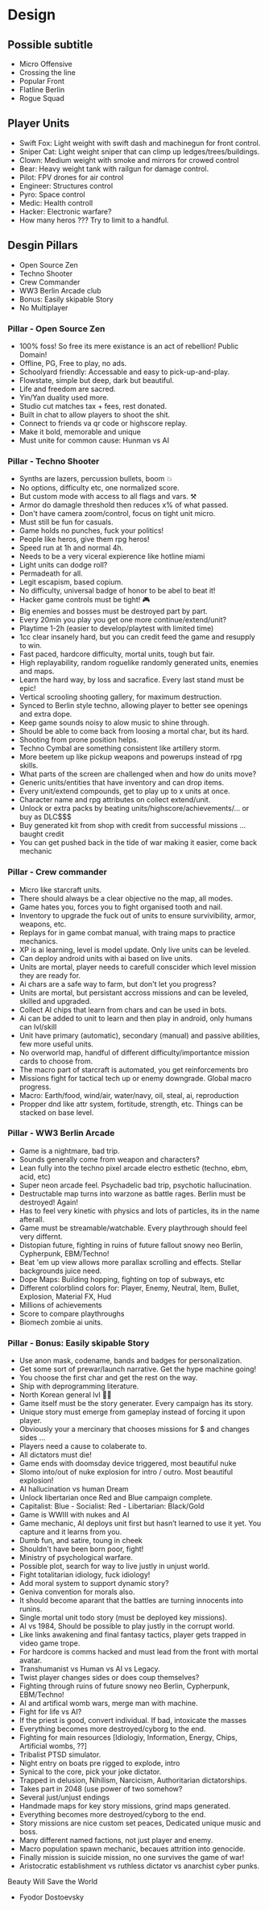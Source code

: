 # Design

## Possible subtitle

 * Micro Offensive
 * Crossing the line
 * Popular Front
 * Flatline Berlin
 * Rogue Squad

## Player Units

 * Swift Fox: Light weight with swift dash and machinegun for front control.
 * Sniper Cat: Light weight sniper that can climp up ledges/trees/buildings.
 * Clown: Medium weight with smoke and mirrors for crowed control
 * Bear: Heavy weight tank with railgun for damage control.
 * Pilot: FPV drones for air control
 * Engineer: Structures control
 * Pyro: Space control
 * Medic: Health controll
 * Hacker: Electronic warfare?
 * How many heros ??? Try to limit to a handful.

## Desgin Pillars

 * Open Source Zen
 * Techno Shooter
 * Crew Commander
 * WW3 Berlin Arcade club
 * Bonus: Easily skipable Story
 * No Multiplayer

### Pillar - Open Source Zen

 * 100% foss! So free its mere existance is an act of rebellion! Public Domain!
 * Offline, PG, Free to play, no ads.
 * Schoolyard friendly: Accessable and easy to pick-up-and-play.
 * Flowstate, simple but deep, dark but beautiful.
 * Life and freedom are sacred.
 * Yin/Yan duality used more.
 * Studio cut matches tax + fees, rest donated.
 * Built in chat to allow players to shoot the shit.
 * Connect to friends va qr code or highscore replay. 
 * Make it bold, memorable and unique
 * Must unite for common cause: Hunman vs AI

### Pillar - Techno Shooter

 * Synths are lazers, percussion bullets, boom 💥
 * No options, difficulty etc, one normalized score.
 * But custom mode with access to all flags and vars. ⚒️
 * Armor do damagle threshold then reduces x% of what passed.
 * Don't have camera zoom/control, focus on tight unit micro.
 * Must still be fun for casuals.
 * Game holds no punches, fuck your politics!
 * People like heros, give them rpg heros!
 * Speed run at 1h and normal 4h.
 * Needs to be a very viceral expierence like hotline miami
 * Light units can dodge roll?
 * Permadeath for all.
 * Legit escapism, based copium.
 * No difficulty, universal badge of honor to be abel to beat it!
 * Hacker game controls must be tight! 🎮
 * Big enemies and bosses must be destroyed part by part.
 * Every 20min you play you get one more continue/extend/unit?
 * Playtime 1-2h (easier to develop/playtest with limited time)
 * 1cc clear insanely hard, but you can credit feed the game and resupply to win.
 * Fast paced, hardcore difficulty, mortal units, tough but fair.
 * High replayability, random roguelike randomly generated units, enemies and maps.
 * Learn the hard way, by loss and sacrafice. Every last stand must be epic!
 * Vertical scrooling shooting gallery, for maximum destruction.
 * Synced to Berlin style techno, allowing player to better see openings and extra dope.
 * Keep game sounds noisy to alow music to shine through.
 * Should be able to come back from loosing a mortal char, but its hard.
 * Shooting from prone position helps.
 * Techno Cymbal are something consistent like artillery storm.
 * More beetem up like pickup weapons and powerups instead of rpg skills.
 * What parts of the screen are challenged when and how do units move?
 * Generic units/entities that have inventory and can drop items.
 * Every unit/extend compounds, get to play up to x units at once.
 * Character name and rpg attributes on collect extend/unit.
 * Unlock or extra packs by beating units/highscore/achievements/... or buy as DLC$$$
 * Buy generated kit from shop with credit from successful missions ... baught credit
 * You can get pushed back in the tide of war making it easier, come back mechanic

### Pillar - Crew commander  
 
 * Micro like starcraft units.
 * There should always be a clear objective no the map, all modes.
 * Game hates you, forces you to fight organised tooth and nail.
 * Inventory to upgrade the fuck out of units to ensure survivibility, armor, weapons, etc.
 * Replays for in game combat manual, with traing maps to practice mechanics.
 * XP is ai learning, level is model update. Only live units can be leveled.
 * Can deploy android units with ai based on live units.
 * Units are mortal, player needs to carefull conscider which level mission they are ready for.
 * Ai chars are a safe way to farm, but don't let you progress?
 * Units are mortal, but persistant accross missions and can be leveled, skilled and upgraded.
 * Collect AI chips that learn from chars and can be used in bots.
 * Ai can be added to unit to learn and then play in android, only humans can lvl/skill
 * Unit have primary (automatic), secondary (manual) and passive abilities, few more useful units.
 * No overworld map, handful of different difficulty/importantce mission cards to choose from.
 * The macro part of starcraft is automated, you get reinforcements bro
 * Missions fight for tactical tech up or enemy downgrade. Global macro progress.
 * Macro: Earth/food, wind/air, water/navy, oil, steal, ai, reproduction
 * Propper dnd like attr system, fortitude, strength, etc. Things can be stacked on base level.

### Pillar - WW3 Berlin Arcade

 * Game is a nightmare, bad trip.
 * Sounds generally come from weapon and characters?
 * Lean fully into the techno pixel arcade electro esthetic (techno, ebm, acid, etc)
 * Super neon arcade feel. Psychadelic bad trip, psychotic hallucination.
 * Destructable map turns into warzone as battle rages. Berlin must be destroyed! Again!
 * Has to feel very kinetic with physics and lots of particles, its in the name afterall.
 * Game must be streamable/watchable. Every playthrough should feel very differnt.
 * Distopian future, fighting in ruins of future fallout snowy neo Berlin, Cypherpunk, EBM/Techno!
 * Beat 'em up view allows more parallax scrolling and effects. Stellar backgrounds juice need.
 * Dope Maps: Building hopping, fighting on top of subways, etc
 * Different colorblind colors for: Player, Enemy, Neutral, Item, Bullet, Explosion, Material FX, Hud
 * Millions of achievements
 * Score to compare playthroughs
 * Biomech zombie ai units.

### Pillar - Bonus: Easily skipable Story

 * Use anon mask, codename, bands and badges for personalization.
 * Get some sort of prewar/launch narrative. Get the hype machine going!
 * You choose the first char and get the rest on the way.
 * Ship with deprogramming literature.
 * North Korean general lvl 🏅🥇
 * Game itself must be the story generater. Every campaign has its story.
 * Unique story must emerge from gameplay instead of forcing it upon player.
 * Obviously your a mercinary that chooses missions for $ and changes sides ...
 * Players need a cause to colaberate to.
 * All dictators must die!
 * Game ends with doomsday device triggered, most beautiful nuke
 * Slomo into/out of nuke explosion for intro / outro. Most beautiful explosion!
 * AI hallucination vs human Dream
 * Unlock libertarian once Red and Blue campaign complete.
 * Capitalist: Blue - Socialist: Red - Libertarian: Black/Gold
 * Game is WWIII with nukes and AI
 * Game mechanic, AI deploys unit first but hasn’t learned to use it yet. You capture and it learns from you.
 * Dumb fun, and satire, toung in cheek
 * Shouldn't have been born poor, fight!
 * Ministry of psychological warfare.
 * Possible plot, search for way to live justly in unjust world.
 * Fight totalitarian idiology, fuck idiology!
 * Add moral system to support dynamic story?
 * Geniva convention for morals also.
 * It should become aparant that the battles are turning innocents into runins.
 * Single mortal unit todo story (must be deployed key missions).
 * AI vs 1984, Should be possible to play justly in the corrupt world.
 * Like links awakening and final fantasy tactics, player gets trapped in video game trope.
 * For hardcore is comms hacked and must lead from the front with mortal avatar.
 * Transhumanist vs Human vs AI vs Legacy.
 * Twist player changes sides or does coup themselves?
 * Fighting through ruins of future snowy neo Berlin, Cypherpunk, EBM/Techno!
 * AI and artifical womb wars, merge man with machine.
 * Fight for life vs AI?
 * If the priest is good, convert individual. If bad, intoxicate the masses
 * Everything becomes more destroyed/cyborg to the end.
 * Fighting for main resources [Idiologiy, Information, Energy, Chips, Artificial wombs, ??]
 * Tribalist PTSD simulator.
 * Night entry on boats pre rigged to explode, intro
 * Synical to the core, pick your joke dictator.
 * Trapped in delusion, Nihilism, Narcicism, Authoritarian dictatorships.
 * Takes part in 2048 (use power of two somehow?
 * Several just/unjust endings
 * Handmade maps for key story missions, grind maps generated.
 * Everything becomes more destroyed/cyborg to the end.
 * Story missions are nice custom set peaces, Dedicated unique music and boss.
 * Many different named factions, not just player and enemy.
 * Macro population spawn mechanic, becaues attrition into genocide.
 * Finally mission is suicide mission, no one survives the game of war!
 * Aristocratic establishment vs ruthless dictator vs anarchist cyber punks.

Beauty Will Save the World
 - Fyodor Dostoevsky
